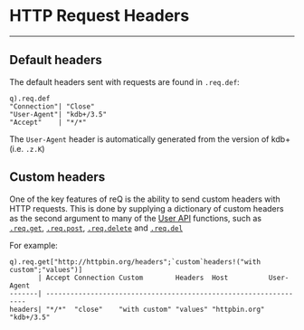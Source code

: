 # HTTP Request Headers

---

## Default headers

The default headers sent with requests are found in `.req.def`:

```
q).req.def
"Connection"| "Close"
"User-Agent"| "kdb+/3.5"
"Accept"    | "*/*"
```

The `User-Agent` header is automatically generated from the version of kdb+
(i.e. `.z.K`)

## Custom headers

One of the key features of reQ is the ability to send custom headers with HTTP
requests. This is done by supplying a dictionary of custom headers as the
second argument to many of the [User API](../api.md) functions, such as
[`.req.get`](../api.md#reqget), [`.req.post`](../api.md#reqpost),
[`.req.delete`](../api.md#reqdelete) and [`.req.del`](../api.md#reqdel)

For example:

```
q).req.get["http://httpbin.org/headers";`custom`headers!("with custom";"values")]
       | Accept Connection Custom        Headers  Host          User-Agent
-------| -----------------------------------------------------------------
headers| "*/*"  "close"    "with custom" "values" "httpbin.org" "kdb+/3.5"
```